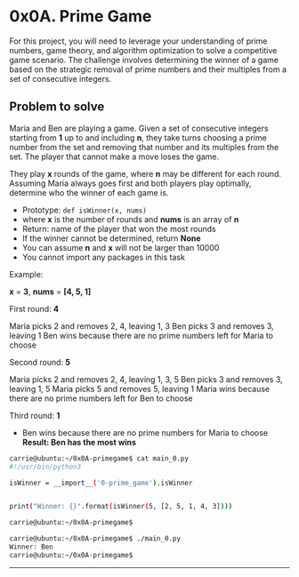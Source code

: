 # 0x0A. Prime Game

For this project, you will need to leverage your understanding of prime numbers, game theory, and algorithm optimization to solve a competitive game scenario. The challenge involves determining the winner of a game based on the strategic removal of prime numbers and their multiples from a set of consecutive integers.

## Problem to solve

Maria and Ben are playing a game. Given a set of consecutive integers starting from **1** up to and including **n**, they take turns choosing a prime number from the set and removing that number and its multiples from the set. The player that cannot make a move loses the game.

They play **x** rounds of the game, where **n** may be different for each round. Assuming Maria always goes first and both players play optimally, determine who the winner of each game is.

- Prototype: `def isWinner(x, nums)`
- where **x** is the number of rounds and **nums** is an array of **n**
- Return: name of the player that won the most rounds
- If the winner cannot be determined, return **None**
- You can assume **n** and **x** will not be larger than 10000
- You cannot import any packages in this task

Example:

**x** = **3**, **nums** = **[4, 5, 1]**

First round: **4**

Maria picks 2 and removes 2, 4, leaving 1, 3
Ben picks 3 and removes 3, leaving 1
Ben wins because there are no prime numbers left for Maria to choose

Second round: **5**

Maria picks 2 and removes 2, 4, leaving 1, 3, 5
Ben picks 3 and removes 3, leaving 1, 5
Maria picks 5 and removes 5, leaving 1
Maria wins because there are no prime numbers left for Ben to choose

Third round: **1**

- Ben wins because there are no prime numbers for Maria to choose
**Result: Ben has the most wins**

```bash
carrie@ubuntu:~/0x0A-primegame$ cat main_0.py
#!/usr/bin/python3

isWinner = __import__('0-prime_game').isWinner


print("Winner: {}".format(isWinner(5, [2, 5, 1, 4, 3])))

carrie@ubuntu:~/0x0A-primegame$
```

```bash
carrie@ubuntu:~/0x0A-primegame$ ./main_0.py
Winner: Ben
carrie@ubuntu:~/0x0A-primegame$
```

---
